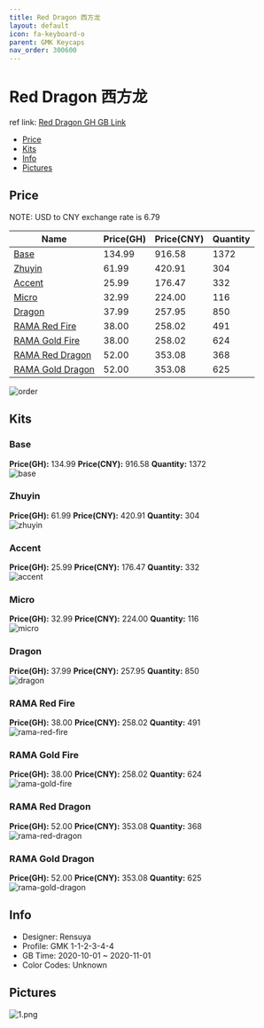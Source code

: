 ```yaml
---
title: Red Dragon 西方龙
layout: default
icon: fa-keyboard-o
parent: GMK Keycaps
nav_order: 300600
---
```


# Red Dragon 西方龙

ref link: [Red Dragon GH GB Link](https://geekhack.org/index.php?topic=109000.0)  
* [Price](#price)  
* [Kits](#kits)  
* [Info](#info)  
* [Pictures](#pictures)  


## Price  

NOTE: USD to CNY exchange rate is 6.79

| Name          | Price(GH)    |  Price(CNY) | Quantity |
| ------------- | ------------ |  ---------- | -------- |
|[Base](#base)|134.99|916.58|1372|
|[Zhuyin](#zhuyin)|61.99|420.91|304|
|[Accent](#accent)|25.99|176.47|332|
|[Micro](#micro)|32.99|224.00|116|
|[Dragon](#dragon)|37.99|257.95|850|
|[RAMA Red Fire](#rama-red-fire)|38.00|258.02|491|
|[RAMA Gold Fire](#rama-gold-fire)|38.00|258.02|624|
|[RAMA Red Dragon](#rama-red-dragon)|52.00|353.08|368|
|[RAMA Gold Dragon](#rama-gold-dragon)|52.00|353.08|625|


<img src="{{ 'assets/images/gmk-keycaps/reddragon/order.png' | relative_url }}" alt="order" class="image featured">

## Kits  
### Base  
**Price(GH):** 134.99    **Price(CNY):** 916.58    **Quantity:** 1372  
<img src="{{ 'assets/images/gmk-keycaps/reddragon/kits_pics/base.png' | relative_url }}" alt="base" class="image featured">

### Zhuyin  
**Price(GH):** 61.99    **Price(CNY):** 420.91    **Quantity:** 304  
<img src="{{ 'assets/images/gmk-keycaps/reddragon/kits_pics/zhuyin.png' | relative_url }}" alt="zhuyin" class="image featured">

### Accent  
**Price(GH):** 25.99    **Price(CNY):** 176.47    **Quantity:** 332  
<img src="{{ 'assets/images/gmk-keycaps/reddragon/kits_pics/accent.png' | relative_url }}" alt="accent" class="image featured">

### Micro  
**Price(GH):** 32.99    **Price(CNY):** 224.00    **Quantity:** 116  
<img src="{{ 'assets/images/gmk-keycaps/reddragon/kits_pics/micro.png' | relative_url }}" alt="micro" class="image featured">

### Dragon  
**Price(GH):** 37.99    **Price(CNY):** 257.95    **Quantity:** 850  
<img src="{{ 'assets/images/gmk-keycaps/reddragon/kits_pics/dragon.png' | relative_url }}" alt="dragon" class="image featured">

### RAMA Red Fire  
**Price(GH):** 38.00    **Price(CNY):** 258.02    **Quantity:** 491  
<img src="{{ 'assets/images/gmk-keycaps/reddragon/kits_pics/rama-red-fire.png' | relative_url }}" alt="rama-red-fire" class="image featured">

### RAMA Gold Fire  
**Price(GH):** 38.00    **Price(CNY):** 258.02    **Quantity:** 624  
<img src="{{ 'assets/images/gmk-keycaps/reddragon/kits_pics/rama-gold-fire.png' | relative_url }}" alt="rama-gold-fire" class="image featured">

### RAMA Red Dragon  
**Price(GH):** 52.00    **Price(CNY):** 353.08    **Quantity:** 368  
<img src="{{ 'assets/images/gmk-keycaps/reddragon/kits_pics/rama-red-dragon.png' | relative_url }}" alt="rama-red-dragon" class="image featured">

### RAMA Gold Dragon  
**Price(GH):** 52.00    **Price(CNY):** 353.08    **Quantity:** 625  
<img src="{{ 'assets/images/gmk-keycaps/reddragon/kits_pics/rama-gold-dragon.png' | relative_url }}" alt="rama-gold-dragon" class="image featured">


## Info  
* Designer: Rensuya  
* Profile: GMK 1-1-2-3-4-4  
* GB Time: 2020-10-01 ~ 2020-11-01  
* Color Codes: Unknown  


## Pictures  
<img src="{{ 'assets/images/gmk-keycaps/reddragon/rendering_pics/1.png' | relative_url }}" alt="1.png" class="image featured">
